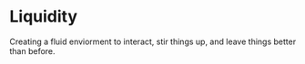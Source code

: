 # Liquidity
Creating a fluid enviorment to interact, stir things up, and leave things better than before.

